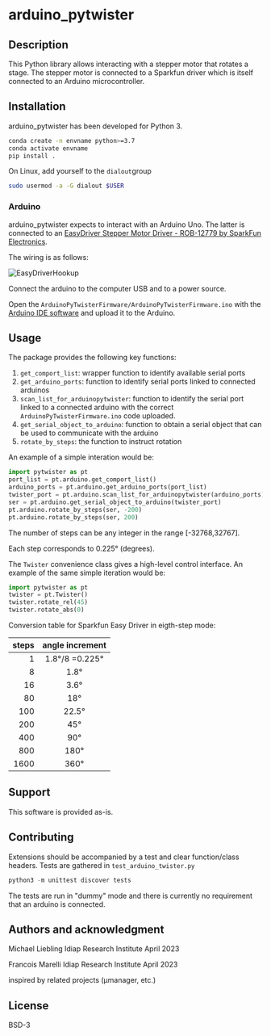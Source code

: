 <!--
SPDX-FileCopyrightText: 2024 Idiap Research Institute <contact@idiap.ch>

SPDX-License-Identifier: BSD-3-Clause
-->

# arduino_pytwister

## Description

This Python library allows interacting with a stepper motor that rotates a stage. The stepper motor is connected to a Sparkfun driver which is itself connected to an Arduino microcontroller.

## Installation

arduino_pytwister has been developed for Python 3.

```bash
conda create -n envname python>=3.7
conda activate envname
pip install .
```

On Linux, add yourself to the `dialout`group
```bash
sudo usermod -a -G dialout $USER
```

### Arduino

arduino_pytwister expects to interact with an Arduino Uno. The latter is connected to an [EasyDriver Stepper Motor Driver - ROB-12779 by SparkFun Electronics](https://www.sparkfun.com/products/12779).

The wiring is as follows:

![EasyDriverHookup](https://cdn.sparkfun.com/assets/learn_tutorials/2/4/1/EasyDriverHookup_bb2.png)

Connect the arduino to the computer USB and to a power source.

Open the `ArduinoPyTwisterFirmware/ArduinoPyTwisterFirmware.ino` with the [Arduino IDE software](https://www.arduino.cc/en/software) and upload it to the Arduino.

## Usage

The package provides the following key functions:

1. `get_comport_list`: wrapper function to identify available serial ports
2. `get_arduino_ports`: function to identify serial ports linked to connected arduinos
3. `scan_list_for_arduinopytwister`: function to identify the serial port linked to a connected arduino with the correct `ArduinoPyTwisterFirmware.ino` code uploaded.
4. `get_serial_object_to_arduino`: function to obtain a serial object that can be used to communicate with the arduino
5. `rotate_by_steps`: the function to instruct rotation

An example of a simple interation would be:

```python
import pytwister as pt
port_list = pt.arduino.get_comport_list()
arduino_ports = pt.arduino.get_arduino_ports(port_list)
twister_port = pt.arduino.scan_list_for_arduinopytwister(arduino_ports)
ser = pt.arduino.get_serial_object_to_arduino(twister_port)
pt.arduino.rotate_by_steps(ser, -200)
pt.arduino.rotate_by_steps(ser, 200)
```

The number of steps can be any integer in the range [-32768,32767].

Each step corresponds to 0.225° (degrees).

The `Twister` convenience class gives a high-level control interface.
An example of the same simple iteration would be:

```python
import pytwister as pt
twister = pt.Twister()
twister.rotate_rel(45)
twister.rotate_abs(0)
```

Conversion table for Sparkfun Easy Driver in eigth-step mode:

| steps | angle increment |
| ----: | :---:           |
| 1     | 1.8°/8 =0.225°  |
| 8     | 1.8°            |
| 16    | 3.6°            |
| 80    | 18°             |
| 100   | 22.5°           |
| 200   | 45°             |
| 400   | 90°             |
| 800   | 180°            |
| 1600  | 360°            |

## Support

This software is provided as-is.

## Contributing

Extensions should be accompanied by a test and clear function/class headers. Tests are gathered in `test_arduino_twister.py`

```python
python3 -m unittest discover tests
```

The tests are run in "dummy" mode and there is currently no requirement that an arduino is connected.

## Authors and acknowledgment

Michael Liebling
Idiap Research Institute
April 2023

Francois Marelli
Idiap Research Institute
April 2023

inspired by related projects (µmanager, etc.)

## License

BSD-3

